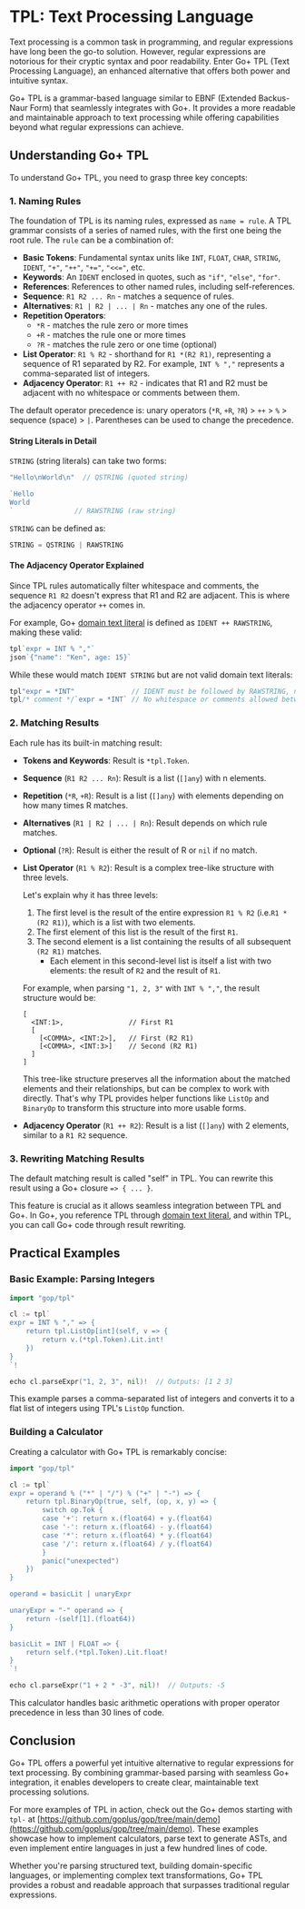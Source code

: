 TPL: Text Processing Language
=====

Text processing is a common task in programming, and regular expressions have long been the go-to solution. However, regular expressions are notorious for their cryptic syntax and poor readability. Enter Go+ TPL (Text Processing Language), an enhanced alternative that offers both power and intuitive syntax.

Go+ TPL is a grammar-based language similar to EBNF (Extended Backus-Naur Form) that seamlessly integrates with Go+. It provides a more readable and maintainable approach to text processing while offering capabilities beyond what regular expressions can achieve.

## Understanding Go+ TPL

To understand Go+ TPL, you need to grasp three key concepts:

### 1. Naming Rules

The foundation of TPL is its naming rules, expressed as `name = rule`. A TPL grammar consists of a series of named rules, with the first one being the root rule. The `rule` can be a combination of:

* **Basic Tokens**: Fundamental syntax units like `INT`, `FLOAT`, `CHAR`, `STRING`, `IDENT`, `"+"`, `"++"`, `"+="`, `"<<="`, etc.
* **Keywords**: An `IDENT` enclosed in quotes, such as `"if"`, `"else"`, `"for"`.
* **References**: References to other named rules, including self-references.
* **Sequence**: `R1 R2 ... Rn` - matches a sequence of rules.
* **Alternatives**: `R1 | R2 | ... | Rn` - matches any one of the rules.
* **Repetition Operators**:
  * `*R` - matches the rule zero or more times
  * `+R` - matches the rule one or more times
  * `?R` - matches the rule zero or one time (optional)
* **List Operator**: `R1 % R2` - shorthand for `R1 *(R2 R1)`, representing a sequence of R1 separated by R2. For example, `INT % ","` represents a comma-separated list of integers.
* **Adjacency Operator**: `R1 ++ R2` - indicates that R1 and R2 must be adjacent with no whitespace or comments between them.

The default operator precedence is: unary operators (`*R`, `+R`, `?R`) > `++` > `%` > sequence (space) > `|`. Parentheses can be used to change the precedence.

#### String Literals in Detail

`STRING` (string literals) can take two forms:

```go
"Hello\nWorld\n"  // QSTRING (quoted string)

`Hello
World
`               // RAWSTRING (raw string)
```

`STRING` can be defined as:

```go
STRING = QSTRING | RAWSTRING
```

#### The Adjacency Operator Explained

Since TPL rules automatically filter whitespace and comments, the sequence `R1 R2` doesn't express that R1 and R2 are adjacent. This is where the adjacency operator `++` comes in.

For example, Go+ [domain text literal](domian-text-lit.md) is defined as `IDENT ++ RAWSTRING`, making these valid:

```go
tpl`expr = INT % ","`
json`{"name": "Ken", age: 15}`
```

While these would match `IDENT STRING` but are not valid domain text literals:

```go
tpl"expr = *INT"              // IDENT must be followed by RAWSTRING, not QSTRING
tpl/* comment */`expr = *INT` // No whitespace or comments allowed between IDENT and RAWSTRING
```

### 2. Matching Results

Each rule has its built-in matching result:

* **Tokens and Keywords**: Result is `*tpl.Token`.
* **Sequence** (`R1 R2 ... Rn`): Result is a list (`[]any`) with n elements.
* **Repetition** (`*R`, `+R`): Result is a list (`[]any`) with elements depending on how many times R matches.
* **Alternatives** (`R1 | R2 | ... | Rn`): Result depends on which rule matches.
* **Optional** (`?R`): Result is either the result of R or `nil` if no match.
* **List Operator** (`R1 % R2`): Result is a complex tree-like structure with three levels. 

  Let's explain why it has three levels:
  1. The first level is the result of the entire expression `R1 % R2` (i.e.`R1 *(R2 R1)`), which is a list with two elements.
  2. The first element of this list is the result of the first `R1`.
  3. The second element is a list containing the results of all subsequent `(R2 R1)` matches.
     - Each element in this second-level list is itself a list with two elements: the result of `R2` and the result of `R1`.
     
  For example, when parsing `"1, 2, 3"` with `INT % ","`, the result structure would be:
  ```
  [
    <INT:1>,                // First R1
    [
      [<COMMA>, <INT:2>],   // First (R2 R1)
      [<COMMA>, <INT:3>]    // Second (R2 R1)
    ]
  ]
  ```
  This tree-like structure preserves all the information about the matched elements and their relationships, but can be complex to work with directly. That's why TPL provides helper functions like `ListOp` and `BinaryOp` to transform this structure into more usable forms.

* **Adjacency Operator** (`R1 ++ R2`): Result is a list (`[]any`) with 2 elements, similar to a `R1 R2` sequence.

### 3. Rewriting Matching Results

The default matching result is called "self" in TPL. You can rewrite this result using a Go+ closure `=> { ... }`.

This feature is crucial as it allows seamless integration between TPL and Go+. In Go+, you reference TPL through [domain text literal](domian-text-lit.md), and within TPL, you can call Go+ code through result rewriting.

## Practical Examples

### Basic Example: Parsing Integers

```go
import "gop/tpl"

cl := tpl`
expr = INT % "," => {
    return tpl.ListOp[int](self, v => {
        return v.(*tpl.Token).Lit.int!
    })
}
`!

echo cl.parseExpr("1, 2, 3", nil)!  // Outputs: [1 2 3]
```

This example parses a comma-separated list of integers and converts it to a flat list of integers using TPL's `ListOp` function.

### Building a Calculator

Creating a calculator with Go+ TPL is remarkably concise:

```go
import "gop/tpl"

cl := tpl`
expr = operand % ("*" | "/") % ("+" | "-") => {
    return tpl.BinaryOp(true, self, (op, x, y) => {
        switch op.Tok {
        case '+': return x.(float64) + y.(float64)
        case '-': return x.(float64) - y.(float64)
        case '*': return x.(float64) * y.(float64)
        case '/': return x.(float64) / y.(float64)
        }
        panic("unexpected")
    })
}

operand = basicLit | unaryExpr

unaryExpr = "-" operand => {
    return -(self[1].(float64))
}

basicLit = INT | FLOAT => {
    return self.(*tpl.Token).Lit.float!
}
`!

echo cl.parseExpr("1 + 2 * -3", nil)!  // Outputs: -5
```

This calculator handles basic arithmetic operations with proper operator precedence in less than 30 lines of code.

## Conclusion

Go+ TPL offers a powerful yet intuitive alternative to regular expressions for text processing. By combining grammar-based parsing with seamless Go+ integration, it enables developers to create clear, maintainable text processing solutions.

For more examples of TPL in action, check out the Go+ demos starting with `tpl-` at [https://github.com/goplus/gop/tree/main/demo](https://github.com/goplus/gop/tree/main/demo). These examples showcase how to implement calculators, parse text to generate ASTs, and even implement entire languages in just a few hundred lines of code.

Whether you're parsing structured text, building domain-specific languages, or implementing complex text transformations, Go+ TPL provides a robust and readable approach that surpasses traditional regular expressions.
